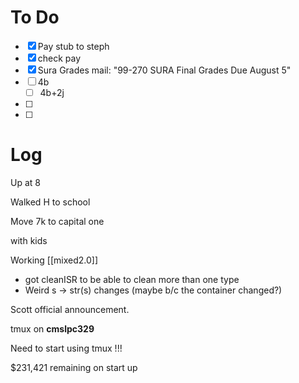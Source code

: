 


# To Do
- [x] Pay stub to steph
- [x] check pay
- [x] Sura Grades mail: "99-270 SURA Final Grades Due August 5"
- [ ] 4b
	- [ ] 4b+2j
- [ ] 
- [ ] 


# Log

Up at 8 

Walked H to school 

Move 7k to capital one

with kids

Working [[mixed2.0]]
- got cleanISR to be able to clean more than one type
- Weird s -> str(s) changes (maybe b/c the container changed?)

Scott official announcement. 

tmux on **cmslpc329**

Need to start using tmux !!!

$231,421  remaining on start up 


